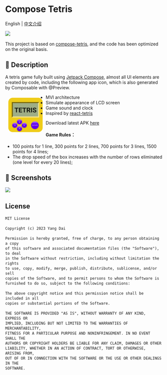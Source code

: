 # Compose Tetris

English | [中文介绍](https://github.com/vitaviva/compose-tetris/blob/master/README_zh.md)

![](https://img.shields.io/badge/min_sdk_versioin-21-orange.svg)

This project is based on [compose-tetris](https://github.com/vitaviva/compose-tetris), and the code has been optimized on the original basis.

## :scroll: Description

A tetris game fully built using [Jetpack Compose](https://developer.android.com/jetpack/compose), almost all UI elements are created by code, including the following app icon, which is also generated by Composable with @Preview.


<img src="app/src/main/res/drawable/ic_launcher.png" width=110 align=left hspace="10" vspace="10"  >


- MVI architecture
- Simulate appearance of LCD screen
- Game sound and clock
- Inspired by [react-tetris](https://github.com/chvin/react-tetris/blob/master/README-EN.md)

Download latest APK [here](https://github.com/vitaviva/compose-tetris/actions)

#### Game Rules：
- 100 points for 1 line, 300 points for 2 lines, 700 points for 3 lines, 1500 points for 4 lines;
- The drop speed of the box increases with the number of rows eliminated (one level for every 20 lines);

## :camera_flash: Screenshots
<img src="/results/screenshot.gif" width="480">


## License
```
MIT License

Copyright (c) 2023 Yang Dai

Permission is hereby granted, free of charge, to any person obtaining a copy
of this software and associated documentation files (the "Software"), to deal
in the Software without restriction, including without limitation the rights
to use, copy, modify, merge, publish, distribute, sublicense, and/or sell
copies of the Software, and to permit persons to whom the Software is
furnished to do so, subject to the following conditions:

The above copyright notice and this permission notice shall be included in all
copies or substantial portions of the Software.

THE SOFTWARE IS PROVIDED "AS IS", WITHOUT WARRANTY OF ANY KIND, EXPRESS OR
IMPLIED, INCLUDING BUT NOT LIMITED TO THE WARRANTIES OF MERCHANTABILITY,
FITNESS FOR A PARTICULAR PURPOSE AND NONINFRINGEMENT. IN NO EVENT SHALL THE
AUTHORS OR COPYRIGHT HOLDERS BE LIABLE FOR ANY CLAIM, DAMAGES OR OTHER
LIABILITY, WHETHER IN AN ACTION OF CONTRACT, TORT OR OTHERWISE, ARISING FROM,
OUT OF OR IN CONNECTION WITH THE SOFTWARE OR THE USE OR OTHER DEALINGS IN THE
SOFTWARE.
```

